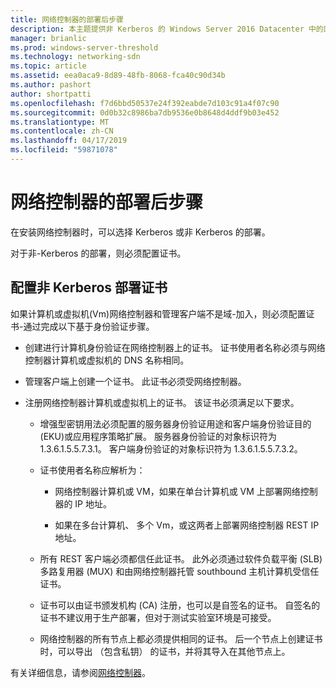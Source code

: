```yaml
---
title: 网络控制器的部署后步骤
description: 本主题提供非 Kerberos 的 Windows Server 2016 Datacenter 中的网络控制器部署证书配置的说明。
manager: brianlic
ms.prod: windows-server-threshold
ms.technology: networking-sdn
ms.topic: article
ms.assetid: eea0aca9-8d89-48fb-8068-fca40c90d34b
ms.author: pashort
author: shortpatti
ms.openlocfilehash: f7d6bbd50537e24f392eabde7d103c91a4f07c90
ms.sourcegitcommit: 0d0b32c8986ba7db9536e0b8648d4ddf9b03e452
ms.translationtype: MT
ms.contentlocale: zh-CN
ms.lasthandoff: 04/17/2019
ms.locfileid: "59871078"
---
```

# <a name="post-deployment-steps-for-network-controller"></a>网络控制器的部署后步骤

在安装网络控制器时，可以选择 Kerberos 或非 Kerberos 的部署。

对于非\-Kerberos 的部署，则必须配置证书。

## <a name="configure-certificates-for-non-kerberos-deployments"></a>配置非 Kerberos 部署证书

如果计算机或虚拟机\(Vm\)网络控制器和管理客户端不是域\-加入，则必须配置证书\-通过完成以下基于身份验证步骤。

- 创建进行计算机身份验证在网络控制器上的证书。 证书使用者名称必须与网络控制器计算机或虚拟机的 DNS 名称相同。

- 管理客户端上创建一个证书。 此证书必须受网络控制器。
  
- 注册网络控制器计算机或虚拟机上的证书。 该证书必须满足以下要求。
  
    -  增强型密钥用法必须配置的服务器身份验证用途和客户端身份验证目的\(EKU\)或应用程序策略扩展。 服务器身份验证的对象标识符为 1.3.6.1.5.5.7.3.1。 客户端身份验证的对象标识符为 1.3.6.1.5.5.7.3.2。
  
    - 证书使用者名称应解析为：
  
        - 网络控制器计算机或 VM，如果在单台计算机或 VM 上部署网络控制器的 IP 地址。

        - 如果在多台计算机、 多个 Vm，或这两者上部署网络控制器 REST IP 地址。
  
    - 所有 REST 客户端必须都信任此证书。 此外必须通过软件负载平衡 (SLB) 多路复用器 (MUX) 和由网络控制器托管 southbound 主机计算机受信任证书。
  
    - 证书可以由证书颁发机构 (CA) 注册，也可以是自签名的证书。 自签名的证书不建议用于生产部署，但对于测试实验室环境是可接受。
  
    - 网络控制器的所有节点上都必须提供相同的证书。 后一个节点上创建证书时，可以导出 （包含私钥） 的证书，并将其导入在其他节点上。

有关详细信息，请参阅[网络控制器](Network-Controller.md)。
